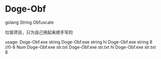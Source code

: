 # Doge-Obf
golang String Obfuscate

垃圾项目，只为自己用起来顺手写的

usage:
        Doge-Obf.exe string
        Doge-Obf.exe string hi
        Doge-Obf.exe string 8   //0-8 Num
        Doge-Obf.exe str.txt
        Doge-Obf.exe str.txt hi
        Doge-Obf.exe str.txt 8
